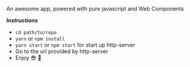 An awesome app, powered with pure javascript and Web Components

***Instructions***

- `cd path/to/repo`
- `yarn` or `npm install`
- `yarn start` or `npm start` for start up http-server
- Go to the url provided by http-server
- Enjoy 😎 🎺


